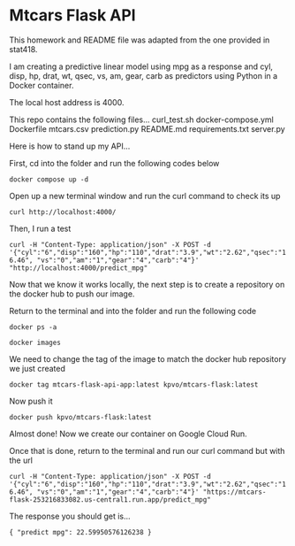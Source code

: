 # Mtcars Flask API

This homework and README file was adapted from the one provided in stat418.

I am creating a predictive linear model using mpg as a response and cyl, disp, hp, drat, wt, qsec, vs, am, gear, carb as predictors using Python in a Docker container.

The local host address is 4000.

This repo contains the following files... 
    curl_test.sh
    docker-compose.yml
    Dockerfile
    mtcars.csv
    prediction.py
    README.md
    requirements.txt
    server.py

Here is how to stand up my API...

First, cd into the folder and run the following codes below

`docker compose up -d`

Open up a new terminal window and run the curl command to check its up

`curl http://localhost:4000/`

Then, I run a test 

`curl -H "Content-Type: application/json" -X POST -d '{"cyl":"6","disp":"160","hp":"110","drat":"3.9","wt":"2.62","qsec":"16.46", "vs":"0","am":"1","gear":"4","carb":"4"}' "http://localhost:4000/predict_mpg"`

Now that we know it works locally, the next step is to create a repository on the docker hub to push our image.

Return to the terminal and into the folder and run the following code

`docker ps -a`

`docker images`

We need to change the tag of the image to match the docker hub repository we just created

`docker tag mtcars-flask-api-app:latest kpvo/mtcars-flask:latest`

Now push it

`docker push kpvo/mtcars-flask:latest`

Almost done! Now we create our container on Google Cloud Run. 

Once that is done, return to the terminal and run our curl command but with the url

`curl -H "Content-Type: application/json" -X POST -d '{"cyl":"6","disp":"160","hp":"110","drat":"3.9","wt":"2.62","qsec":"16.46", "vs":"0","am":"1","gear":"4","carb":"4"}' "https://mtcars-flask-253216833082.us-central1.run.app/predict_mpg"`

The response you should get is...

`{
  "predict mpg": 22.59950576126238
}`
